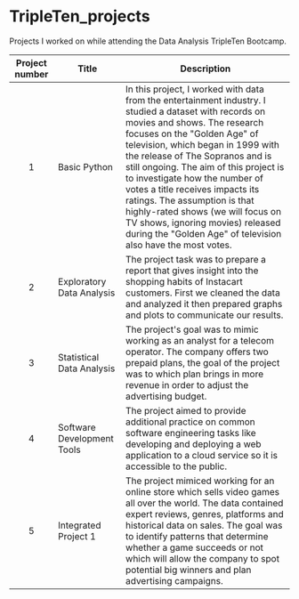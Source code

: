 # TripleTen_projects
Projects I worked on while attending the Data Analysis TripleTen Bootcamp.


| Project number | Title | Description |
| :-----------: | ----------- |----------- |
| 1 | Basic Python | In this project, I worked with data from the entertainment industry. I studied a dataset with records on movies and shows. The research focuses on the "Golden Age" of television, which began in 1999 with the release of The Sopranos and is still ongoing.  The aim of this project is to investigate how the number of votes a title receives impacts its ratings. The assumption is that highly-rated shows (we will focus on TV shows, ignoring movies) released during the "Golden Age" of television also have the most votes. |
| 2 | Exploratory Data Analysis | The project task was to prepare a report that gives insight into the shopping habits of Instacart customers.  First we cleaned the data and analyzed it then prepared graphs and plots to communicate our results. |
| 3 | Statistical Data Analysis | The project's goal was to mimic working as an analyst for a telecom operator.  The company offers two prepaid plans, the goal of the project was to which plan brings in more revenue in order to adjust the advertising budget. |
| 4 | Software Development Tools | The project aimed to provide additional practice on common software engineering tasks like developing and deploying a web application to a cloud service so it is accessible to the public. |
| 5 | Integrated Project 1 | The project mimiced working for an online store which sells video games all over the world.  The data contained expert reviews, genres, platforms and historical data on sales.  The goal was to identify patterns that determine whether a game succeeds or not which will allow the company to spot potential big winners and plan advertising campaigns. |
